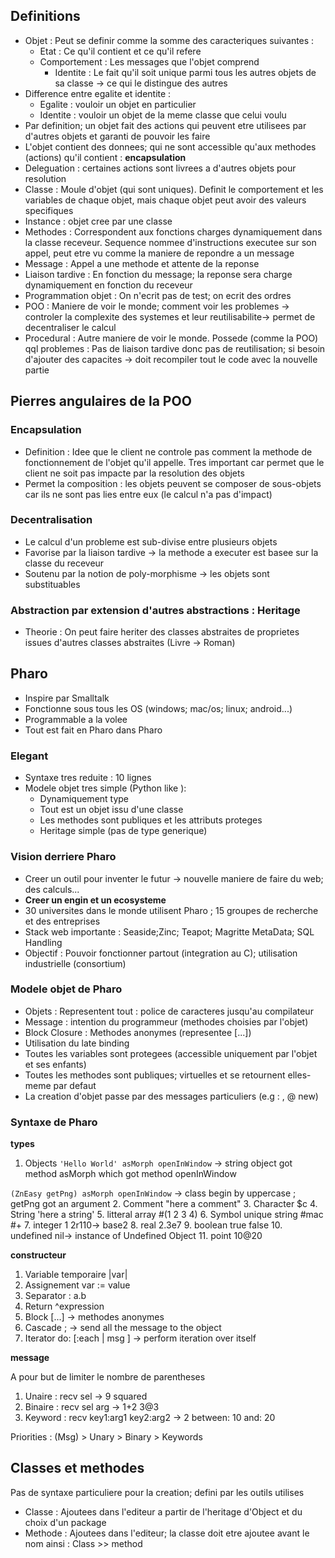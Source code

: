 ## Definitions
- Objet : Peut se definir comme la somme des caracteriques suivantes :
  - Etat : Ce qu'il contient et ce qu'il refere
  - Comportement : Les messages que l'objet comprend
    - Identite : Le fait qu'il soit unique parmi tous les autres objets de sa classe -> ce qui le distingue des autres
- Difference entre egalite et identite :
  - Egalite : vouloir un objet en particulier
  - Identite : vouloir un objet de la meme classe que celui voulu
- Par definition; un objet fait des actions qui peuvent etre utilisees par d'autres objets et garanti de pouvoir les faire
- L'objet contient des donnees; qui ne sont accessible qu'aux methodes (actions) qu'il contient : **encapsulation**
- Deleguation : certaines actions sont livrees a d'autres objets pour resolution
- Classe : Moule d'objet (qui sont uniques). Definit le comportement et les variables de chaque objet, mais chaque objet peut avoir des valeurs specifiques
- Instance : objet cree par une classe
- Methodes : Correspondent aux fonctions charges dynamiquement dans la classe receveur. Sequence nommee d'instructions executee sur son appel, peut etre vu comme la maniere de repondre a un message
- Message : Appel a une methode et attente de la reponse
- Liaison tardive : En fonction du message; la reponse sera charge dynamiquement en fonction du receveur
- Programmation objet : On n'ecrit pas de test; on ecrit des ordres 
- POO : Maniere de voir le monde; comment voir les problemes -> controler la complexite des systemes et leur reutilisabilite-> permet de decentraliser le calcul
- Procedural : Autre maniere de voir le monde. Possede (comme la POO) qql problemes : Pas de liaison tardive donc pas de reutilisation; si besoin d'ajouter des capacites -> doit recompiler tout le code avec la nouvelle partie 
## Pierres angulaires de la POO
### Encapsulation
- Definition : Idee que le client ne controle pas comment la methode de fonctionnement de l'objet qu'il appelle. Tres important car permet que le client ne soit pas impacte par la resolution des objets 
- Permet la composition : les objets peuvent se composer de sous-objets car ils ne sont pas lies entre eux (le calcul n'a pas d'impact)
### Decentralisation 
- Le calcul d'un probleme est sub-divise entre plusieurs objets 
- Favorise par la liaison tardive -> la methode a executer est basee sur la classe du receveur
- Soutenu par la notion de poly-morphisme -> les objets sont substituables 
### Abstraction par extension d'autres abstractions : Heritage
- Theorie : On peut faire heriter des classes abstraites de proprietes issues d'autres classes abstraites (Livre -> Roman)
## Pharo
- Inspire par Smalltalk
- Fonctionne sous tous les OS (windows; mac/os; linux; android...)
- Programmable a la volee
- Tout est fait en Pharo dans Pharo
### Elegant
- Syntaxe tres reduite : 10 lignes
- Modele objet tres simple (Python like ): 
  - Dynamiquement type
  - Tout est un objet issu d'une classe
  - Les methodes sont publiques et les attributs proteges 
  - Heritage simple (pas de type generique)
### Vision derriere Pharo
- Creer un outil pour inventer le futur -> nouvelle maniere de faire du web; des calculs...
- **Creer un engin et un ecosysteme**
- 30 universites dans le monde utilisent Pharo ; 15 groupes de recherche et des entreprises
- Stack web importante : Seaside;Zinc; Teapot; Magritte MetaData; SQL Handling
- Objectif : Pouvoir fonctionner partout (integration au C); utilisation industrielle (consortium)
### Modele objet de Pharo
- Objets : Representent tout : police de caracteres jusqu'au compilateur 
- Message : intention du programmeur (methodes choisies par l'objet)
- Block Closure : Methodes anonymes (representee [...])
- Utilisation du late binding
- Toutes les variables sont protegees (accessible uniquement par l'objet et ses enfants)
- Toutes les methodes sont publiques; virtuelles et se retournent elles-meme par defaut
- La creation d'objet passe par des messages particuliers (e.g : , @ new)
### Syntaxe de Pharo
**types**

1. Objects
`'Hello World' asMorph openInWindow` -> string object got method asMorph which got method openInWindow

`(ZnEasy getPng) asMorph openInWindow` -> class begin by uppercase ; getPng got an argument 
2. Comment 
"here a comment"
3. Character
$c
4. String 
'here a string'
5. litteral array 
\#(1 2 3 4)
6. Symbol unique string
\#mac \#+
7. integer 
1 2r110-> base2
8. real
 2.3e7
9. boolean
true false
10. undefined 
nil-> instance of Undefined Object
11. point
10@20

**constructeur**

1. Variable temporaire |var|
2. Assignement var := value
3. Separator : a.b
4. Return \^expression
5. Block [...] -> methodes anonymes 
6. Cascade ; -> send all the message to the object 
7. Iterator do: [:each | msg ] -> perform iteration over itself

**message**

A pour but de limiter le nombre de parentheses

1. Unaire : recv sel -> 9 squared 
2. Binaire : recv sel arg -> 1+2 3@3
3. Keyword : recv key1:arg1 key2:arg2 -> 2 between: 10 and: 20

Priorities : (Msg) > Unary > Binary > Keywords 

## Classes et methodes
Pas de syntaxe particuliere pour la creation; defini par les outils utilises 
- Classe : Ajoutees dans l'editeur a partir de l'heritage d'Object et du choix d'un package 
- Methode : Ajoutees dans l'editeur; la classe doit etre ajoutee avant le nom ainsi : Class >> method

